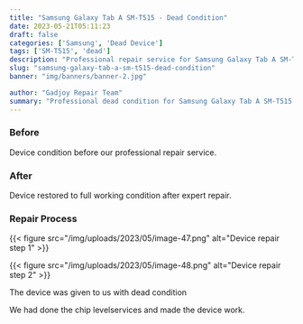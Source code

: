 ```yaml
---
title: "Samsung Galaxy Tab A SM-T515 - Dead Condition"
date: 2023-05-21T05:11:23
draft: false
categories: ['Samsung', 'Dead Device']
tags: ['SM-T515', 'dead']
description: "Professional repair service for Samsung Galaxy Tab A SM-T515. Expert diagnosis and quality repairs in Bangalore."
slug: "samsung-galaxy-tab-a-sm-t515-dead-condition"
banner: "img/banners/banner-2.jpg"

author: "Gadjoy Repair Team"
summary: "Professional dead condition for Samsung Galaxy Tab A SM-T515. Expert technicians, quality parts, warranty included."
---
```



### Before

Device condition before our professional repair service.

### After

Device restored to full working condition after expert repair.

### Repair Process

{{< figure src="/img/uploads/2023/05/image-47.png" alt="Device repair step 1" >}}

{{< figure src="/img/uploads/2023/05/image-48.png" alt="Device repair step 2" >}}


The device was given to us with dead condition

We had done the chip levelservices and made the device work.